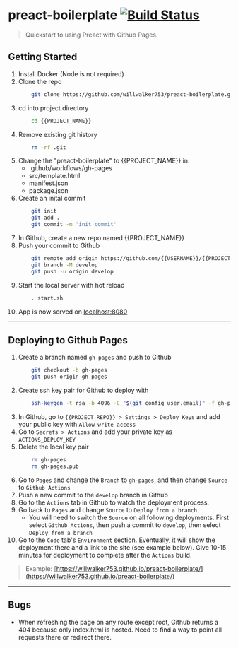 # preact-boilerplate [![Build Status](https://github.com/willwalker753/preact-boilerplate/actions/workflows/gh-pages.yml/badge.svg)](https://github.com/willwalker753/preact-boilerplate/actions/workflows/pages/pages-build-deployment)

> Quickstart to using Preact with Github Pages.

## Getting Started

1. Install Docker (Node is not required)
2. Clone the repo
    ```bash
        git clone https://github.com/willwalker753/preact-boilerplate.git {{PROJECT_NAME}}
    ```
3. cd into project directory
    ```bash
        cd {{PROJECT_NAME}}
    ```
4. Remove existing git history
    ```bash
        rm -rf .git
    ```
5. Change the "preact-boilerplate" to {{PROJECT_NAME}} in:
   * .github/workflows/gh-pages
   * src/template.html
   * manifest.json
   * package.json
6. Create an inital commit
    ```bash
        git init
        git add .
        git commit -m 'init commit'
    ```
7. In Github, create a new repo named {{PROJECT_NAME}}
8. Push your commit to Github
    ```bash
        git remote add origin https://github.com/{{USERNAME}}/{{PROJECT_NAME}}.git
        git branch -M develop
        git push -u origin develop
    ```
10. Start the local server with hot reload
    ```bash
        . start.sh
    ```
11. App is now served on [localhost:8080](http://localhost:8080/)

---

## Deploying to Github Pages

1. Create a branch named `gh-pages` and push to Github
    ```bash
        git checkout -b gh-pages
        git push origin gh-pages
    ```
2. Create ssh key pair for Github to deploy with
    ```bash
        ssh-keygen -t rsa -b 4096 -C "$(git config user.email)" -f gh-pages -N ""
    ```
3. In Github, go to `{{PROJECT_REPO}} > Settings > Deploy Keys` and add your public key with `Allow write access`
4. Go to `Secrets > Actions` and add your private key as `ACTIONS_DEPLOY_KEY`
5. Delete the local key pair
    ```bash
        rm gh-pages
        rm gh-pages.pub 
    ```
6. Go to `Pages` and change the `Branch` to `gh-pages`, and then change `Source` to `Github Actions`
7. Push a new commit to the `develop` branch in Github
8. Go to the `Actions` tab in Github to watch the deployment process. 
9. Go back to `Pages` and change `Source` to `Deploy from a branch`
    * You will need to switch the `Source` on all following deployments. First select `Github Actions`, then push a commit to `develop`, then select `Deploy from a branch`
10. Go to the `Code` tab's `Environment` section. Eventually, it will show the deployment there and a link to the site (see example below). Give 10-15 minutes for deployment to complete after the `Actions` build. 

> Example: [https://willwalker753.github.io/preact-boilerplate/](https://willwalker753.github.io/preact-boilerplate/)

---

## Bugs

* When refreshing the page on any route except root, Github returns a 404 because only index.html is hosted. Need to find a way to point all requests there or redirect there.
